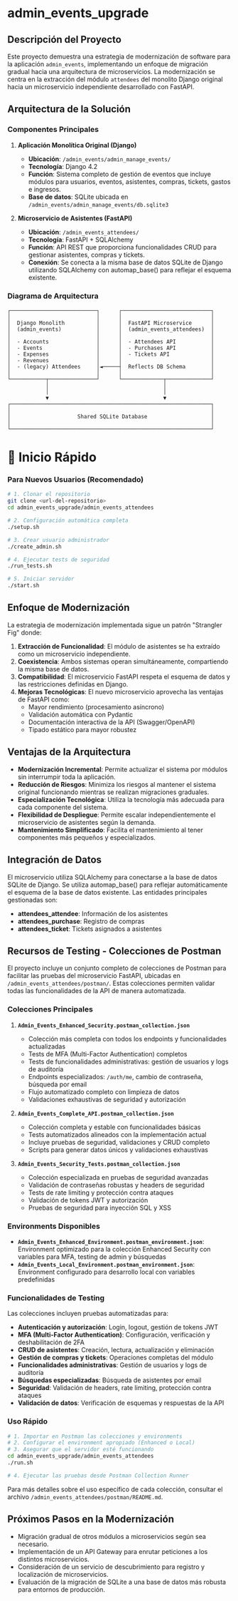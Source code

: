 # admin_events_upgrade

## Descripción del Proyecto

Este proyecto demuestra una estrategia de modernización de software para la aplicación `admin_events`, implementando un enfoque de migración gradual hacia una arquitectura de microservicios. La modernización se centra en la extracción del módulo `attendees` del monolito Django original hacia un microservicio independiente desarrollado con FastAPI.

## Arquitectura de la Solución

### Componentes Principales

1. **Aplicación Monolítica Original (Django)**
   - **Ubicación**: `/admin_events/admin_manage_events/`
   - **Tecnología**: Django 4.2
   - **Función**: Sistema completo de gestión de eventos que incluye módulos para usuarios, eventos, asistentes, compras, tickets, gastos e ingresos.
   - **Base de datos**: SQLite ubicada en `/admin_events/admin_manage_events/db.sqlite3`

2. **Microservicio de Asistentes (FastAPI)**
   - **Ubicación**: `/admin_events_attendees/`
   - **Tecnología**: FastAPI + SQLAlchemy
   - **Función**: API REST que proporciona funcionalidades CRUD para gestionar asistentes, compras y tickets.
   - **Conexión**: Se conecta a la misma base de datos SQLite de Django utilizando SQLAlchemy con automap_base() para reflejar el esquema existente.

### Diagrama de Arquitectura

```
┌───────────────────────────┐      ┌────────────────────────────┐
│                           │      │                            │
│  Django Monolith          │      │  FastAPI Microservice      │
│  (admin_events)           │      │  (admin_events_attendees)  │
│                           │      │                            │
│  - Accounts               │      │  - Attendees API           │
│  - Events                 │      │  - Purchases API           │
│  - Expenses               │      │  - Tickets API             │
│  - Revenues               │      │                            │
│  - (legacy) Attendees     │◄─────┤  Reflects DB Schema        │
│                           │      │                            │
└───────────┬───────────────┘      └─────────────┬──────────────┘
            │                                    │
            │                                    │
            ▼                                    ▼
┌───────────────────────────────────────────────────────────────┐
│                                                               │
│                     Shared SQLite Database                    │
│                                                               │
└───────────────────────────────────────────────────────────────┘
```

# 🚀 Inicio Rápido

### Para Nuevos Usuarios (Recomendado)

```bash
# 1. Clonar el repositorio
git clone <url-del-repositorio>
cd admin_events_upgrade/admin_events_attendees

# 2. Configuración automática completa
./setup.sh

# 3. Crear usuario administrador
./create_admin.sh

# 4. Ejecutar tests de seguridad
./run_tests.sh

# 5. Iniciar servidor
./start.sh
```

## Enfoque de Modernización

La estrategia de modernización implementada sigue un patrón "Strangler Fig" donde:

1. **Extracción de Funcionalidad**: El módulo de asistentes se ha extraído como un microservicio independiente.
2. **Coexistencia**: Ambos sistemas operan simultáneamente, compartiendo la misma base de datos.
3. **Compatibilidad**: El microservicio FastAPI respeta el esquema de datos y las restricciones definidas en Django.
4. **Mejoras Tecnológicas**: El nuevo microservicio aprovecha las ventajas de FastAPI como:
   - Mayor rendimiento (procesamiento asíncrono)
   - Validación automática con Pydantic
   - Documentación interactiva de la API (Swagger/OpenAPI)
   - Tipado estático para mayor robustez

## Ventajas de la Arquitectura

- **Modernización Incremental**: Permite actualizar el sistema por módulos sin interrumpir toda la aplicación.
- **Reducción de Riesgos**: Minimiza los riesgos al mantener el sistema original funcionando mientras se realizan migraciones graduales.
- **Especialización Tecnológica**: Utiliza la tecnología más adecuada para cada componente del sistema.
- **Flexibilidad de Despliegue**: Permite escalar independientemente el microservicio de asistentes según la demanda.
- **Mantenimiento Simplificado**: Facilita el mantenimiento al tener componentes más pequeños y especializados.

## Integración de Datos

El microservicio utiliza SQLAlchemy para conectarse a la base de datos SQLite de Django.
Se utiliza automap_base() para reflejar automáticamente el esquema de la base de datos existente.
Las entidades principales gestionadas son:
- **attendees_attendee**: Información de los asistentes
- **attendees_purchase**: Registro de compras
- **attendees_ticket**: Tickets asignados a asistentes

## Recursos de Testing - Colecciones de Postman

El proyecto incluye un conjunto completo de colecciones de Postman para facilitar las pruebas del microservicio FastAPI, ubicadas en `/admin_events_attendees/postman/`. Estas colecciones permiten validar todas las funcionalidades de la API de manera automatizada.

### Colecciones Principales

1. **`Admin_Events_Enhanced_Security.postman_collection.json`**
   - Colección más completa con todos los endpoints y funcionalidades actualizadas
   - Tests de MFA (Multi-Factor Authentication) completos
   - Tests de funcionalidades administrativas: gestión de usuarios y logs de auditoría
   - Endpoints especializados: `/auth/me`, cambio de contraseña, búsqueda por email
   - Flujo automatizado completo con limpieza de datos
   - Validaciones exhaustivas de seguridad y autorización

2. **`Admin_Events_Complete_API.postman_collection.json`** 
   - Colección completa y estable con funcionalidades básicas
   - Tests automatizados alineados con la implementación actual
   - Incluye pruebas de seguridad, validaciones y CRUD completo
   - Scripts para generar datos únicos y validaciones exhaustivas

3. **`Admin_Events_Security_Tests.postman_collection.json`**
   - Colección especializada en pruebas de seguridad avanzadas
   - Validación de contraseñas robustas y headers de seguridad
   - Tests de rate limiting y protección contra ataques
   - Validación de tokens JWT y autorización
   - Pruebas de seguridad para inyección SQL y XSS

### Environments Disponibles

- **`Admin_Events_Enhanced_Environment.postman_environment.json`**: Environment optimizado para la colección Enhanced Security con variables para MFA, testing de admin y búsquedas
- **`Admin_Events_Local_Environment.postman_environment.json`**: Environment configurado para desarrollo local con variables predefinidas

### Funcionalidades de Testing

Las colecciones incluyen pruebas automatizadas para:
- **Autenticación y autorización**: Login, logout, gestión de tokens JWT
- **MFA (Multi-Factor Authentication)**: Configuración, verificación y deshabilitación de 2FA
- **CRUD de asistentes**: Creación, lectura, actualización y eliminación
- **Gestión de compras y tickets**: Operaciones completas del módulo
- **Funcionalidades administrativas**: Gestión de usuarios y logs de auditoría
- **Búsquedas especializadas**: Búsqueda de asistentes por email
- **Seguridad**: Validación de headers, rate limiting, protección contra ataques
- **Validación de datos**: Verificación de esquemas y respuestas de la API

### Uso Rápido

```bash
# 1. Importar en Postman las colecciones y environments
# 2. Configurar el environment apropiado (Enhanced o Local)
# 3. Asegurar que el servidor esté funcionando
cd admin_events_upgrade/admin_events_attendees
./run.sh

# 4. Ejecutar las pruebas desde Postman Collection Runner
```

Para más detalles sobre el uso específico de cada colección, consultar el archivo `/admin_events_attendees/postman/README.md`.

## Próximos Pasos en la Modernización

- Migración gradual de otros módulos a microservicios según sea necesario.
- Implementación de un API Gateway para enrutar peticiones a los distintos microservicios.
- Consideración de un servicio de descubrimiento para registro y localización de microservicios.
- Evaluación de la migración de SQLite a una base de datos más robusta para entornos de producción.



